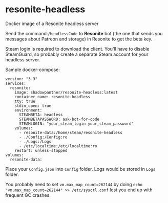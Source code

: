 # resonite-headless
Docker image of a Resonite headless server

Send the command `/headlessCode` to **Resonite** bot (the one that sends you messages about Patreon and storage) in Resonite to get the beta key.

Steam login is required to download the client. You'll have to disable SteamGuard, so probably create a separate Steam account for your headless server.

Sample docker-compose:
```
version: "3.3"
services:
  resonite:
    image: shadowpanther/resonite-headless:latest
    container_name: resonite-headless
    tty: true
    stdin_open: true
    environment:
      STEAMBETA: headless
      STEAMBETAPASSWORD: ask-bot-for-code
      STEAMLOGIN: "your_steam_login your_steam_password"
    volumes:
      - resonite-data:/home/steam/resonite-headless
      - ./Config:/Config:ro
      - ./Logs:/Logs
      - /etc/localtime:/etc/localtime:ro
    restart: unless-stopped
volumes:
  resonite-data:
```

Place your `Config.json` into `Config` folder. Logs would be stored in `Logs` folder.

You probably need to set `vm.max_map_count=262144` by doing `echo "vm.max_map_count=262144" >> /etc/sysctl.conf` lest you end up with frequent GC crashes.
